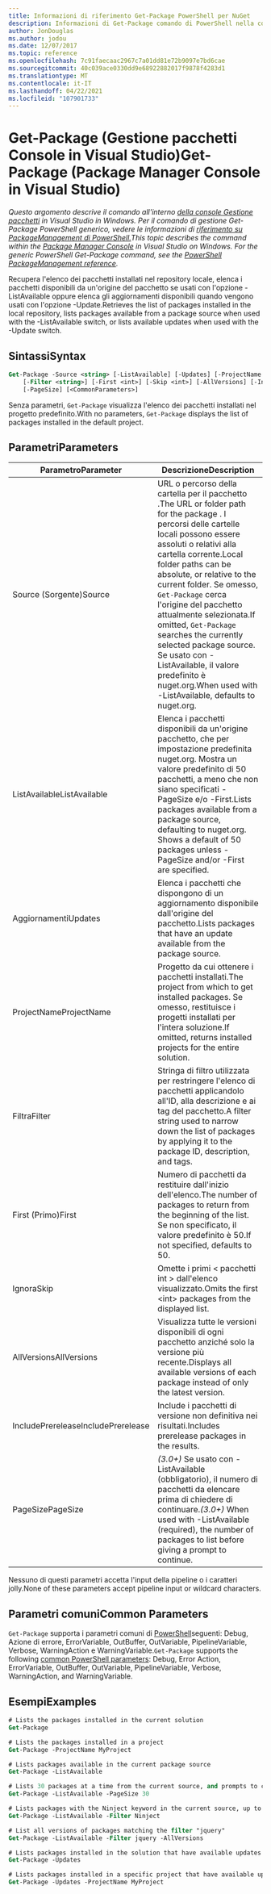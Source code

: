 ```yaml
---
title: Informazioni di riferimento Get-Package PowerShell per NuGet
description: Informazioni di Get-Package comando di PowerShell nella console Gestione pacchetti NuGet in Visual Studio.
author: JonDouglas
ms.author: jodou
ms.date: 12/07/2017
ms.topic: reference
ms.openlocfilehash: 7c91faecaac2967c7a01dd81e72b9097e7bd6cae
ms.sourcegitcommit: 40c039ace0330dd9e68922882017f9878f4283d1
ms.translationtype: MT
ms.contentlocale: it-IT
ms.lasthandoff: 04/22/2021
ms.locfileid: "107901733"
---
```

# <a name="get-package-package-manager-console-in-visual-studio"></a><span data-ttu-id="36fe1-103">Get-Package (Gestione pacchetti Console in Visual Studio)</span><span class="sxs-lookup"><span data-stu-id="36fe1-103">Get-Package (Package Manager Console in Visual Studio)</span></span>

<span data-ttu-id="36fe1-104">*Questo argomento descrive il comando all'interno [della console Gestione pacchetti](../../consume-packages/install-use-packages-powershell.md) in Visual Studio in Windows. Per il comando di gestione Get-Package PowerShell generico, vedere le informazioni di [riferimento su PackageManagement di PowerShell.](/powershell/module/packagemanagement)*</span><span class="sxs-lookup"><span data-stu-id="36fe1-104">*This topic describes the command within the [Package Manager Console](../../consume-packages/install-use-packages-powershell.md) in Visual Studio on Windows. For the generic PowerShell Get-Package command, see the [PowerShell PackageManagement reference](/powershell/module/packagemanagement).*</span></span>

<span data-ttu-id="36fe1-105">Recupera l'elenco dei pacchetti installati nel repository locale, elenca i pacchetti disponibili da un'origine del pacchetto se usati con l'opzione -ListAvailable oppure elenca gli aggiornamenti disponibili quando vengono usati con l'opzione -Update.</span><span class="sxs-lookup"><span data-stu-id="36fe1-105">Retrieves the list of packages installed in the local repository, lists packages available from a package source when used with the -ListAvailable switch, or lists available updates when used with the -Update switch.</span></span>

## <a name="syntax"></a><span data-ttu-id="36fe1-106">Sintassi</span><span class="sxs-lookup"><span data-stu-id="36fe1-106">Syntax</span></span>

```ps
Get-Package -Source <string> [-ListAvailable] [-Updates] [-ProjectName <string>]
    [-Filter <string>] [-First <int>] [-Skip <int>] [-AllVersions] [-IncludePrerelease]
    [-PageSize] [<CommonParameters>]
```

<span data-ttu-id="36fe1-107">Senza parametri, `Get-Package` visualizza l'elenco dei pacchetti installati nel progetto predefinito.</span><span class="sxs-lookup"><span data-stu-id="36fe1-107">With no parameters, `Get-Package` displays the list of packages installed in the default project.</span></span>

## <a name="parameters"></a><span data-ttu-id="36fe1-108">Parametri</span><span class="sxs-lookup"><span data-stu-id="36fe1-108">Parameters</span></span>

| <span data-ttu-id="36fe1-109">Parametro</span><span class="sxs-lookup"><span data-stu-id="36fe1-109">Parameter</span></span> | <span data-ttu-id="36fe1-110">Descrizione</span><span class="sxs-lookup"><span data-stu-id="36fe1-110">Description</span></span> |
| --- | --- |
| <span data-ttu-id="36fe1-111">Source (Sorgente)</span><span class="sxs-lookup"><span data-stu-id="36fe1-111">Source</span></span> | <span data-ttu-id="36fe1-112">URL o percorso della cartella per il pacchetto .</span><span class="sxs-lookup"><span data-stu-id="36fe1-112">The URL or folder path for the package .</span></span> <span data-ttu-id="36fe1-113">I percorsi delle cartelle locali possono essere assoluti o relativi alla cartella corrente.</span><span class="sxs-lookup"><span data-stu-id="36fe1-113">Local folder paths can be absolute, or relative to the current folder.</span></span> <span data-ttu-id="36fe1-114">Se omesso, `Get-Package` cerca l'origine del pacchetto attualmente selezionata.</span><span class="sxs-lookup"><span data-stu-id="36fe1-114">If omitted, `Get-Package` searches the currently selected package source.</span></span> <span data-ttu-id="36fe1-115">Se usato con -ListAvailable, il valore predefinito è nuget.org.</span><span class="sxs-lookup"><span data-stu-id="36fe1-115">When used with -ListAvailable, defaults to nuget.org.</span></span> |
| <span data-ttu-id="36fe1-116">ListAvailable</span><span class="sxs-lookup"><span data-stu-id="36fe1-116">ListAvailable</span></span> | <span data-ttu-id="36fe1-117">Elenca i pacchetti disponibili da un'origine pacchetto, che per impostazione predefinita nuget.org. Mostra un valore predefinito di 50 pacchetti, a meno che non siano specificati -PageSize e/o -First.</span><span class="sxs-lookup"><span data-stu-id="36fe1-117">Lists packages available from a package source, defaulting to nuget.org. Shows a default of 50 packages unless -PageSize and/or -First are specified.</span></span> |
| <span data-ttu-id="36fe1-118">Aggiornamenti</span><span class="sxs-lookup"><span data-stu-id="36fe1-118">Updates</span></span> | <span data-ttu-id="36fe1-119">Elenca i pacchetti che dispongono di un aggiornamento disponibile dall'origine del pacchetto.</span><span class="sxs-lookup"><span data-stu-id="36fe1-119">Lists packages that have an update available from the package source.</span></span> |
| <span data-ttu-id="36fe1-120">ProjectName</span><span class="sxs-lookup"><span data-stu-id="36fe1-120">ProjectName</span></span> | <span data-ttu-id="36fe1-121">Progetto da cui ottenere i pacchetti installati.</span><span class="sxs-lookup"><span data-stu-id="36fe1-121">The project from which to get installed packages.</span></span> <span data-ttu-id="36fe1-122">Se omesso, restituisce i progetti installati per l'intera soluzione.</span><span class="sxs-lookup"><span data-stu-id="36fe1-122">If omitted, returns installed projects for the entire solution.</span></span> |
| <span data-ttu-id="36fe1-123">Filtra</span><span class="sxs-lookup"><span data-stu-id="36fe1-123">Filter</span></span> | <span data-ttu-id="36fe1-124">Stringa di filtro utilizzata per restringere l'elenco di pacchetti applicandolo all'ID, alla descrizione e ai tag del pacchetto.</span><span class="sxs-lookup"><span data-stu-id="36fe1-124">A filter string used to narrow down the list of packages by applying it to the package ID, description, and tags.</span></span> |
| <span data-ttu-id="36fe1-125">First (Primo)</span><span class="sxs-lookup"><span data-stu-id="36fe1-125">First</span></span> | <span data-ttu-id="36fe1-126">Numero di pacchetti da restituire dall'inizio dell'elenco.</span><span class="sxs-lookup"><span data-stu-id="36fe1-126">The number of packages to return from the beginning of the list.</span></span> <span data-ttu-id="36fe1-127">Se non specificato, il valore predefinito è 50.</span><span class="sxs-lookup"><span data-stu-id="36fe1-127">If not specified, defaults to 50.</span></span> |
| <span data-ttu-id="36fe1-128">Ignora</span><span class="sxs-lookup"><span data-stu-id="36fe1-128">Skip</span></span> | <span data-ttu-id="36fe1-129">Omette i primi &lt; pacchetti int &gt; dall'elenco visualizzato.</span><span class="sxs-lookup"><span data-stu-id="36fe1-129">Omits the first &lt;int&gt; packages from the displayed list.</span></span>  |
| <span data-ttu-id="36fe1-130">AllVersions</span><span class="sxs-lookup"><span data-stu-id="36fe1-130">AllVersions</span></span> | <span data-ttu-id="36fe1-131">Visualizza tutte le versioni disponibili di ogni pacchetto anziché solo la versione più recente.</span><span class="sxs-lookup"><span data-stu-id="36fe1-131">Displays all available versions of each package instead of only the latest version.</span></span> |
| <span data-ttu-id="36fe1-132">IncludePrerelease</span><span class="sxs-lookup"><span data-stu-id="36fe1-132">IncludePrerelease</span></span> | <span data-ttu-id="36fe1-133">Include i pacchetti di versione non definitiva nei risultati.</span><span class="sxs-lookup"><span data-stu-id="36fe1-133">Includes prerelease packages in the results.</span></span> |
| <span data-ttu-id="36fe1-134">PageSize</span><span class="sxs-lookup"><span data-stu-id="36fe1-134">PageSize</span></span> | <span data-ttu-id="36fe1-135">*(3.0+)* Se usato con -ListAvailable (obbligatorio), il numero di pacchetti da elencare prima di chiedere di continuare.</span><span class="sxs-lookup"><span data-stu-id="36fe1-135">*(3.0+)* When used with -ListAvailable (required), the number of packages to list before giving a prompt to continue.</span></span> |

<span data-ttu-id="36fe1-136">Nessuno di questi parametri accetta l'input della pipeline o i caratteri jolly.</span><span class="sxs-lookup"><span data-stu-id="36fe1-136">None of these parameters accept pipeline input or wildcard characters.</span></span>

## <a name="common-parameters"></a><span data-ttu-id="36fe1-137">Parametri comuni</span><span class="sxs-lookup"><span data-stu-id="36fe1-137">Common Parameters</span></span>

<span data-ttu-id="36fe1-138">`Get-Package` supporta i parametri comuni di [PowerShell](/powershell/module/microsoft.powershell.core/about/about_commonparameters)seguenti: Debug, Azione di errore, ErrorVariable, OutBuffer, OutVariable, PipelineVariable, Verbose, WarningAction e WarningVariable.</span><span class="sxs-lookup"><span data-stu-id="36fe1-138">`Get-Package` supports the following [common PowerShell parameters](/powershell/module/microsoft.powershell.core/about/about_commonparameters): Debug, Error Action, ErrorVariable, OutBuffer, OutVariable, PipelineVariable, Verbose, WarningAction, and WarningVariable.</span></span>

## <a name="examples"></a><span data-ttu-id="36fe1-139">Esempi</span><span class="sxs-lookup"><span data-stu-id="36fe1-139">Examples</span></span>

```ps
# Lists the packages installed in the current solution
Get-Package

# Lists the packages installed in a project
Get-Package -ProjectName MyProject

# Lists packages available in the current package source
Get-Package -ListAvailable

# Lists 30 packages at a time from the current source, and prompts to continue if more are available
Get-Package -ListAvailable -PageSize 30

# Lists packages with the Ninject keyword in the current source, up to 50
Get-Package -ListAvailable -Filter Ninject

# List all versions of packages matching the filter "jquery"
Get-Package -ListAvailable -Filter jquery -AllVersions

# Lists packages installed in the solution that have available updates
Get-Package -Updates

# Lists packages installed in a specific project that have available updates
Get-Package -Updates -ProjectName MyProject
```